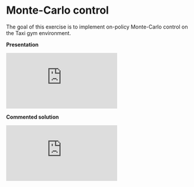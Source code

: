 # Monte-Carlo control

The goal of this exercise is to implement on-policy Monte-Carlo control on the Taxi gym environment.

**Presentation**

<div class="embed-container">
  <iframe src="https://www.youtube.com/embed/txT9_VYFYjA" frameborder="0" allowfullscreen></iframe>
</div>

**Commented solution**

<div class="embed-container">
  <iframe src="https://www.youtube.com/embed/jNtnaBiOZnM" frameborder="0" allowfullscreen></iframe>
</div>